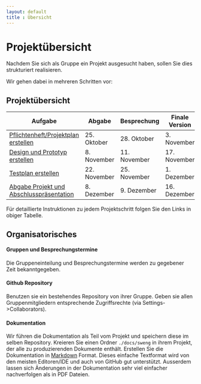 ```yaml
---
layout: default
title : Übersicht
---
```


# Projektübersicht

Nachdem Sie sich als Gruppe ein Projekt ausgesucht haben, sollen Sie dies strukturiert realisieren.

Wir gehen dabei in mehreren Schritten vor:


## Projektübersicht

| Aufgabe |  Abgabe | Besprechung | Finale Version | Bemerkung |
|---------|--------|---------------------|---------|-----------|
| [Pflichtenheft/Projektplan erstellen](week6/exercises) | 25. Oktober | 28. Oktober  | 3. November | |
| [Design und Prototyp erstellen](week8/exercises) | 8. November | 11. November | 17. November | |
| [Testplan erstellen](week10/exercises) | 22. November | 25. November | 1. Dezember| |
| [Abgabe Projekt und Abschlusspräsentation](week12/exercises) | 8. Dezember |  9. Dezember | 16. Dezember |

Für detaillierte Instruktionen zu jedem Projektschritt folgen Sie den Links in obiger Tabelle.

## Organisatorisches

#### Gruppen und Besprechungstermine
Die Gruppeneinteilung und Besprechungstermine werden zu gegebener Zeit bekanntgegeben.

#### Github Repository
Benutzen sie ein bestehendes Repository von ihrer Gruppe. Geben sie allen Gruppenmitgliedern entsprechende Zugriffsrechte (via Settings->Collaborators).

<!--Kreieren sie ausgehend vom master branch einen branch `develop`. Für jede Abgabe (und jedes Feature) kreieren sie ausgehend vom branch `develop` einen neuen Featurebranch. Der Pull Request hat jeweils den `develop` branch als Ziel. Damit haben sie am Ende alle projektrelevanten Änderungen im `develop` branch. -->

#### Dokumentation
Wir führen die Dokumentation als Teil vom Projekt und speichern diese im selben Repository.
Kreieren Sie einen Ordner `./docs/sweng` in ihrem Projekt, der alle zu produzierenden Dokumente enthält. Erstellen Sie die Dokumentation in [Markdown](https://help.github.com/categories/writing-on-github/) Format. Dieses einfache Textformat wird von den meisten Editoren/IDE und auch von GitHub gut unterstützt. Ausserdem lassen sich Änderungen in der Dokumentation sehr viel einfacher nachverfolgen als in PDF Dateien.





